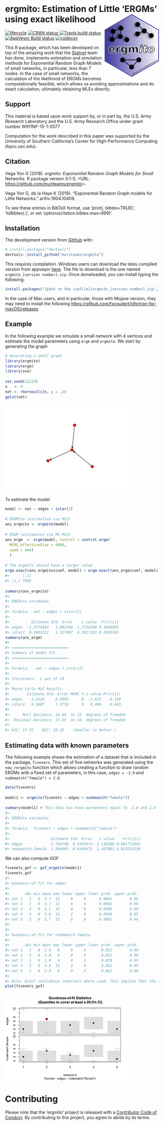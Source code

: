 
<!-- README.md is generated from README.Rmd. Please edit that file -->

# ergmito: Estimation of Little ‘ERGMs’ using exact likelihood <img src="man/figures/logo.png" align="right" width="180px"/>

[![lifecycle](https://img.shields.io/badge/lifecycle-experimental-orange.svg)](https://www.tidyverse.org/lifecycle/#experimental)
[![CRAN
status](https://www.r-pkg.org/badges/version/ergmito)](https://cran.r-project.org/package=ergmito)
[![Travis build
status](https://travis-ci.org/muriteams/ergmito.svg?branch=master)](https://travis-ci.org/muriteams/ergmito)
[![AppVeyor Build
status](https://ci.appveyor.com/api/projects/status/nl1irakr2g6y6w03?svg=true)](https://ci.appveyor.com/project/gvegayon/ergmito)
[![codecov](https://codecov.io/gh/muriteams/ergmito/branch/master/graph/badge.svg)](https://codecov.io/gh/muriteams/ergmito)

This R package, which has been developed on top of the amazing work that
the [Statnet](https://github.com/statnet) team has done, implements
estimation and simulation methods for Exponential Random Graph Models of
small networks, in particular, less than 7 nodes. In the case of small
networks, the calculation of the likelihood of ERGMs becomes
computationally feasible, which allows us avoiding approximations and do
exact calculation, ultimately obtaining MLEs directly.

## Support

This material is based upon work support by, or in part by, the U.S.
Army Research Laboratory and the U.S. Army Research Office under grant
number W911NF-15-1-0577

Computation for the work described in this paper was supported by the
University of Southern California’s Center for High-Performance
Computing (hpcc.usc.edu).

## Citation

Vega Yon G (2018). *ergmito: Exponential Random Graph Models for Small
Networks*. R package version 0.1-0, \<URL:
<https://github.com/muriteams/ergmito>\>.

Vega Yon G, de la Haye K (2019). “Exponential Random Graph models for
Little Networks.” arXiv:1904.10406.

To see these entries in BibTeX format, use ‘print(<citation>,
bibtex=TRUE)’, ‘toBibtex(.)’, or set ‘options(citation.bibtex.max=999)’.

## Installation

The development version from [GitHub](https://github.com/) with:

``` r
# install.packages("devtools")
devtools::install_github("muriteams/ergmito")
```

This requires compilation. Windows users can download the lates compiled
version from appveyor
[here](https://ci.appveyor.com/project/gvegayon/ergmito/build/artifacts).
The file to download is the one named `ergmito_[version number].zip`.
Once donwloaded, you can install typing the
following:

``` r
install.packages("[path to the zipfile]/ergmito_[version number].zip", repos = FALSE)
```

In the case of Mac users, and in particular, those with Mojave version,
they may need to install the following
<https://github.com/fxcoudert/gfortran-for-macOS/releases>

## Example

In the following example we simulate a small network with 4 vertices and
estimate the model parameters using `ergm` and `ergmito`. We start by
generating the graph

``` r
# Generating a small graph
library(ergmito)
library(ergm)
library(sna)

set.seed(12123)
n   <- 4
net <- rbernoulli(n, p = .3)
gplot(net)
```

<img src="man/figures/README-net2-1.png" width="80%" />

To estimate the model

``` r
model <- net ~ edges + istar(2)

# ERGMito (estimation via MLE)
ans_ergmito <- ergmito(model)

# ERGM (estimation via MC-MLE)
ans_ergm  <- ergm(model, control = control.ergm(
  MCMC.effectiveSize = 4000,
  seed = 444)
  )

# The ergmito should have a larger value
ergm.exact(ans_ergmito$coef, model) > ergm.exact(ans_ergm$coef, model)
#>      [,1]
#> [1,] TRUE

summary(ans_ergmito)
#> 
#> ERGMito estimates
#> 
#> formula:  net ~ edges + istar(2) 
#> 
#>          Estimate Std. Error    z value  Pr(>|z|)
#> edges  -1.3774881   1.002596 -1.3739208 0.1694663
#> istar2  0.5065322   1.327007  0.3817103 0.7026763
summary(ans_ergm)
#> 
#> ==========================
#> Summary of model fit
#> ==========================
#> 
#> Formula:   net ~ edges + istar(2)
#> 
#> Iterations:  2 out of 20 
#> 
#> Monte Carlo MLE Results:
#>        Estimate Std. Error MCMC % z value Pr(>|z|)
#> edges   -1.4110     0.9995      0  -1.412    0.158
#> istar2   0.5607     1.3719      0   0.409    0.683
#> 
#>      Null Deviance: 16.64  on 12  degrees of freedom
#>  Residual Deviance: 13.35  on 10  degrees of freedom
#>  
#> AIC: 17.35    BIC: 18.32    (Smaller is better.)
```

## Estimating data with known parameters

The following example shows the estimation of a dataset that is included
in the package, `fivenets`. This set of five networks was generated
using the `new_rergmito` function which allows creating a function to
draw random ERGMs with a fixed set of parameters, in this case, `edges =
-2.0` and `nodematch("female") = 2.0`

``` r
data(fivenets)

model1 <- ergmito(fivenets ~ edges + nodematch("female"))

summary(model1) # This data has know parameters equal to -2.0 and 2.0
#> 
#> ERGMito estimates
#> 
#> formula:  fivenets ~ edges + nodematch("female") 
#> 
#>                   Estimate Std. Error   z value    Pr(>|z|)
#> edges            -1.704748  0.5435573 -3.136280 0.001711055
#> nodematch.female  1.586965  0.6430475  2.467882 0.013591530
```

We can also compute GOF

``` r
fivenets_gof <- gof_ergmito(model1)
fivenets_gof
#> 
#> Goodness-of-fit for edges 
#> 
#>       obs min mean max lower upper lower prob. upper prob.
#> net 1   2   0  3.7  12     0     6      0.0081        0.96
#> net 2   7   0  3.7  12     0     6      0.0081        0.96
#> net 3   4   0  3.1  12     0     6      0.0206        0.99
#> net 4   5   0  5.6  12     2     8      0.0309        0.95
#> net 5   2   0  3.7  12     0     6      0.0081        0.96
#> 
#> 
#> Goodness-of-fit for nodematch.female 
#> 
#>       obs min mean max lower upper lower prob. upper prob.
#> net 1   2   0  2.8   6     0     5       0.022        0.99
#> net 2   5   0  2.8   6     0     5       0.022        0.99
#> net 3   3   0  1.9   4     0     3       0.079        0.95
#> net 4   5   0  5.6  12     2     8       0.031        0.95
#> net 5   1   0  2.8   6     0     5       0.022        0.99
#> 
#> Note: Exact confidence intervals where used. This implies that the requestes CI may differ from the one used (see ?gof_ergmito).
plot(fivenets_gof)
```

<img src="man/figures/README-fivenets-gof-1.png" width="80%" />

# Contributing

Please note that the ‘ergmito’ project is released with a [Contributor
Code of Conduct](CODE_OF_CONDUCT.md). By contributing to this project,
you agree to abide by its terms.
